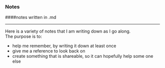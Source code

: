 ### Notes
####notes written in .md
*** 

Here is a variety of notes that I am writing down as I go along. <br>
The purpose is to:
* help me remember, by writing it down at least once
* give me a reference to look back on
* create something that is shareable, so it can hopefully help some one else
